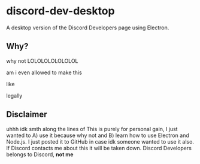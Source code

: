 # discord-dev-desktop
A desktop version of the Discord Developers page using Electron.

## Why?
why not LOLOLOLOLOLOLOL

am i even allowed to make this

like

legally

## Disclaimer
uhhh idk smth along the lines of
This is purely for personal gain, I just wanted to A) use it because why not and B) learn how to use Electron and Node.js.
I just posted it to GitHub in case idk someone wanted to use it also.
If Discord contacts me about this it will be taken down. 
Discord Developers belongs to Discord, **not me**

